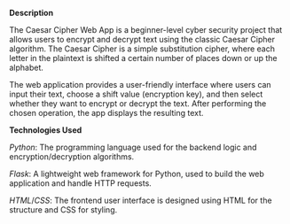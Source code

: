 **Description**

The Caesar Cipher Web App is a beginner-level cyber security project that allows users to encrypt and decrypt text using the classic Caesar Cipher algorithm. The Caesar Cipher is a simple substitution cipher, where each letter in the plaintext is shifted a certain number of places down or up the alphabet.

The web application provides a user-friendly interface where users can input their text, choose a shift value (encryption key), and then select whether they want to encrypt or decrypt the text. After performing the chosen operation, the app displays the resulting text.

**Technologies Used**

*Python*: The programming language used for the backend logic and encryption/decryption algorithms.

*Flask*: A lightweight web framework for Python, used to build the web application and handle HTTP requests.

*HTML*/*CSS*: The frontend user interface is designed using HTML for the structure and CSS for styling.
